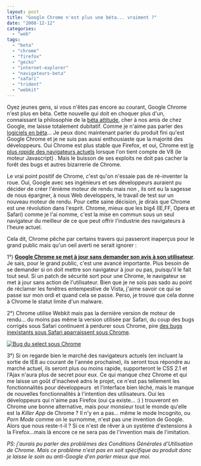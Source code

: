 ```yaml
---
layout: post
title: "Google Chrome n'est plus une béta... vraiment ?"
date: "2008-12-12"
categories: 
  - "web"
tags: 
  - "beta"
  - "chrome"
  - "firefox"
  - "gecko"
  - "internet-explorer"
  - "navigateurs-beta"
  - "safari"
  - "trident"
  - "webkit"
---
```


Oyez jeunes gens, si vous n'êtes pas encore au courant, Google Chrome n'est plus en béta. Cette nouvelle qui doit en choquer plus d'un, connaissant la philosophie de la [béta attitude](http://royal.pingdom.com/2008/09/24/why-is-almost-half-of-google-in-beta/ "Pourquoi la moitié des produit Google sont encore en béta"), cher à nos amis de chez Google, me laisse totalement dubitatif. Comme je n'aime pas parler des [logiciels en béta](http://nyamsprod.com/blog/2008/04/22/yen-a-marre-des-beta/ "y'en a marre des logiciel en béta")... Je peux donc maintenant parler du produit fini qu'est Google Chrome et je ne suis pas aussi enthousiaste que la majorité des développeurs. Oui Chrome est plus stable que Firefox, et oui, Chrome est [le plus _rapide_ des navigateurs actuels](http://ejohn.org/blog/javascript-performance-rundown/ "John Resig a testé pour nous les moteurs Javascript") lorsque l'on tient compte de V8 (le moteur Javascript) . Mais le buisson de ses exploits ne doit pas cacher la forêt des bugs et autres bizarrerie de Chrome.

Le vrai point positif de Chrome, c'est qu'on n'essaie pas de ré-inventer la roue. Oui, Google avec ses ingénieurs et ses développeurs auraient pu décider de créer l'énième moteur de rendu mais non , ils ont eu la sagesse de nous épargner, à nous Web developpers, le travail de test sur un nouveau moteur de rendu. Pour cette saine décision, je dirais que Chrome est une révolution dans l'esprit. Chrome, mieux que les big4 (IE,FF, Opera et Safari) comme je l'ai nomme, c'est la mise en commun sous un seul navigateur du meilleur de ce que peut offrir l'industrie des navigateurs à l'heure actuel.

Cela dit, Chrome pêche par certains travers qui passeront inaperçus pour le grand public mais qu'un oeil averti ne serait ignorer :

1°) [**Google Chrome se met à jour sans demander son avis à son utilisateur**](http://robmensching.com/blog/archive/2008/09/10/Google-Chrome.-updates-without-asking.aspx "Les raisons de la mise à jour automatique de Google Chrome"). Je sais, pour le grand public, c'est une avancé importante. Plus besoin de se demander si on doit mettre son navigateur à jour ou pas, puisqu'il le fait tout seul. Si un patch de sécurité sort pour une Chrome, le navigateur se met à jour sans action de l'utilisateur. Bien que je ne sois pas sado au point de réclamer les fenêtres entempestive de Vista, j'aime savoir ce qui se passe sur mon ordi et quand cela se passe. Perso, je trouve que cela donne à Chrome le statut limite d'un malware.

2°) Chrome utilise Webkit mais pas la dernière version de moteur de rendu... du moins pas même la version utilisée par Safari, du coup des bugs corrigés sous Safari continuent à perdurer sous Chrome, pire [des bugs inexistants sous Safari aparraissent sous Chrome](http://nyamsprod.com/test/bug/chrome.html "Le bug du select a été rapproté à l'équipe de Chrome dès la sortie de la béta").

[![Bug du select sous Chrome](images/chrome_bug-300x171.jpg "Bug du select sous Chrome")](http://www.nyamsprod.com/blog/wp-content/uploads/2008/12/chrome_bug.jpg)

3°) Si on regarde bien le marché des navigateurs actuels (en incluant la sortie de IE8 au courant de l'année prochaine), ils seront tous répondre au marché actuel, ils seront plus ou moins rapide, supporteront le CSS 2.1 et l'Ajax n'aura plus de secret pour eux. Ce qui manque chez Chrome et qui me laisse un goût d'inachevé adns le projet, ce n'est pas tellement les fonctionnalités pour développeurs  et l'interface bien léché, mais le manque de nouvelles fonctionnalités à l'intention des utilisateurs. Oui les développeurs qui n'aime pas Firefox (oui ça existe... :) ) trouveront en Chrome une bonne alternative, mais pour monsieur tout le monde qu'elle est la _Killer App_ de Chrome ? Il n'y en a pas... même le mode Incognito, ou _Porn Mode_ comme on le surnomme, n'est pas une invention de Google. Alors que nous reste-t-il ? Si ce n'est de rêver à un système d'extensions à la Firefox...mais là encore ce ne sera pas de l'invention mais de l'imitation.

_PS: j'aurais pu parler des problèmes des Conditions Générales d'Utilisation de Chrome. Mais ce problème n'est pas en soit spécifique au produit donc je laisse le soin au anti-Google d'en parler mieux que moi._
